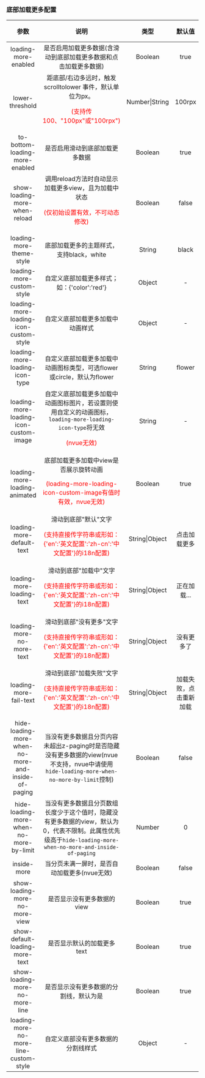 ### 底部加载更多配置

|                        参数                         |                             说明                             |      类型      |         默认值         | 可选值 |
| :-------------------------------------------------: | :----------------------------------------------------------: | :------------: | :--------------------: | :----: |
|                loading-more-enabled                 | 是否启用加载更多数据(含滑动到底部加载更多数据和点击加载更多数据) |    Boolean     |          true          | false  |
|                   lower-threshold                   | 距底部/右边多远时，触发 scrolltolower 事件，默认单位为px。<p style="color:red;">(支持传100、"100px"或"100rpx")</p> | Number\|String |         100rpx         |   -    |
|           to-bottom-loading-more-enabled            |                是否启用滑动到底部加载更多数据                |    Boolean     |          true          | false  |
|           show-loading-more-when-reload             | 调用reload方法时自动显示加载更多view，且为加载中状态<p style="color:red;">(仅初始设置有效，不可动态修改)</p> | Boolean | false  |  true  |
|              loading-more-theme-style               |           底部加载更多的主题样式，支持black，white           |     String     |         black          | white  |
|              loading-more-custom-style              |         自定义底部加载更多样式；如：{'color':'red'}          |     Object     |           -            |   -    |
|       loading-more-loading-icon-custom-style        |               自定义底部加载更多加载中动画样式               |     Object     |           -            |   -    |
|           loading-more-loading-icon-type            | 自定义底部加载更多加载中动画图标类型，可选flower或circle，默认为flower |     String     |         flower         | circle |
|       loading-more-loading-icon-custom-image        | 自定义底部加载更多加载中动画图标图片，若设置则使用自定义的动画图标，`loading-more-loading-icon-type`将无效<p style="color:red;">(nvue无效)</p> |     String     |           -            |   -    |
|            loading-more-loading-animated            | 底部加载更多加载中view是否展示旋转动画<p style="color:red;">(loading-more-loading-icon-custom-image有值时有效，nvue无效)</p> |    Boolean     |          true          | false  |
|              loading-more-default-text              | 滑动到底部"默认"文字<p style="color:red;">(支持直接传字符串或形如：{'en':'英文配置':'zh-cn':'中文配置'}的i18n配置)</p> | String\|Object |      点击加载更多      |   -    |
|              loading-more-loading-text              | 滑动到底部"加载中"文字<p style="color:red;">(支持直接传字符串或形如：{'en':'英文配置':'zh-cn':'中文配置'}的i18n配置)</p> | String\|Object |      正在加载...       |   -    |
|              loading-more-no-more-text              | 滑动到底部"没有更多"文字<p style="color:red;">(支持直接传字符串或形如：{'en':'英文配置':'zh-cn':'中文配置'}的i18n配置)</p> | String\|Object |       没有更多了       |   -    |
|               loading-more-fail-text                | 滑动到底部"加载失败"文字<p style="color:red;">(支持直接传字符串或形如：{'en':'英文配置':'zh-cn':'中文配置'}的i18n配置)</p> | String\|Object | 加载失败，点击重新加载 |   -    |
| hide-loading-more-when-no-more-and-inside-of-paging | 当没有更多数据且分页内容未超出z-paging时是否隐藏没有更多数据的view(nvue不支持，nvue中请使用`hide-loading-more-when-no-more-by-limit`控制) |    Boolean     |         false          |  true  |
|       hide-loading-more-when-no-more-by-limit       | 当没有更多数据且分页数组长度少于这个值时，隐藏没有更多数据的view，默认为0，代表不限制。此属性优先级高于`hide-loading-more-when-no-more-and-inside-of-paging` |     Number     |           0            |   -    |
|                     inside-more                     |         当分页未满一屏时，是否自动加载更多(nvue无效)         |    Boolean     |         false          |  true  |
|           show-loading-more-no-more-view            |                  是否显示没有更多数据的view                  |    Boolean     |          true          | false  |
|           show-default-loading-more-text            |                  是否显示默认的加载更多text                  |    Boolean     |          true          | false  |
|           show-loading-more-no-more-line            |            是否显示没有更多数据的分割线，默认为是            |    Boolean     |          true          | false  |
|       loading-more-no-more-line-custom-style        |              自定义底部没有更多数据的分割线样式              |     Object     |           -            |   -    |
